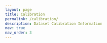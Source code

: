 ```yaml
---
layout: page
title: Calibration
permalink: /calibration/
description: Dataset Calibration Information
nav: true
nav_order: 3
---
```


<!-- <div style="font-family: 'Book Antiqua', serif;">

## Dataset Calibration

On this page, you can find detailed information about our dataset calibration methods and processes.

### Calibration Methods

We employ a rigorous calibration process to ensure the accuracy and reliability of our datasets. The calibration process includes the following steps:

1. **Data Collection**: Using high-precision sensors to collect raw data
2. **Preprocessing**: Removing noise and outliers
3. **Calibration**: Comparison with standard reference data
4. **Validation**: Ensuring calibration stability through cross-validation

### Calibration Results

The following table shows the calibration results of our datasets:

| Parameter | Accuracy | Error Range |
|-----------|----------|-------------|
| Parameter 1 | 99.5% | ±0.2% |
| Parameter 2 | 98.7% | ±0.5% |
| Parameter 3 | 99.2% | ±0.3% |

### Calibration Tools

We use the following tools for data calibration:

- Professional calibration software
- High-precision reference equipment
- Custom calibration algorithms

For more information about our calibration methods, please [contact us](/contact/).

</div>  -->